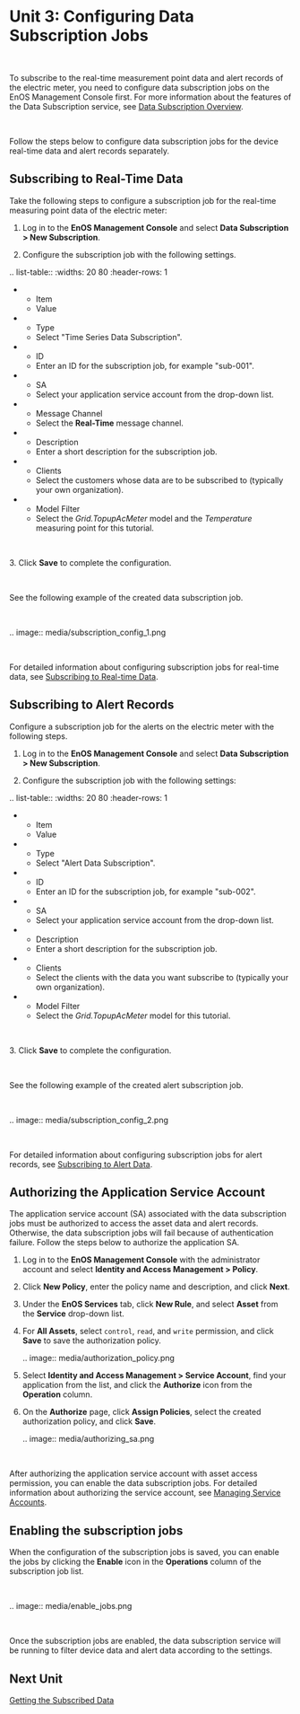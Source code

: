 # Unit 3: Configuring Data Subscription Jobs

<br />

To subscribe to the real-time measurement point data and alert records of the electric meter, you need to configure data subscription jobs on the EnOS Management Console first. For more information about the features of the Data Subscription service, see [Data Subscription Overview](../../learn/data_subscription_overview).

<br />

Follow the steps below to configure data subscription jobs for the device real-time data and alert records separately.

## Subscribing to Real-Time Data

Take the following steps to configure a subscription job for the real-time measuring point data of the electric meter:

1. Log in to the **EnOS Management Console** and select **Data Subscription > New Subscription**.

2. Configure the subscription job with the following settings.

.. list-table::
   :widths: 20 80
   :header-rows: 1

   * - Item
     - Value
   * - Type
     - Select "Time Series Data Subscription".
   * - ID
     - Enter an ID for the subscription job, for example "sub-001".
   * - SA
     - Select your application service account from the drop-down list.
   * - Message Channel
     - Select the **Real-Time** message channel.
   * - Description
     - Enter a short description for the subscription job.
   * - Clients
     - Select the customers whose data are to be subscribed to (typically your own organization).
   * - Model Filter
     - Select the *Grid.TopupAcMeter* model and the *Temperature* measuring point for this tutorial.

<br />

<span>3</span>. Click **Save** to complete the configuration.

<br />

See the following example of the created data subscription job.

<br />

.. image:: media/subscription_config_1.png

<br />

For detailed information about configuring subscription jobs for real-time data, see [Subscribing to Real-time Data](../../quickstart/gettingstarted_subscribe_realtime).

## Subscribing to Alert Records

Configure a subscription job for the alerts on the electric meter with the following steps.

1. Log in to the **EnOS Management Console** and select **Data Subscription > New Subscription**.

2. Configure the subscription job with the following settings:

.. list-table::
   :widths: 20 80
   :header-rows: 1

   * - Item
     - Value
   * - Type
     - Select "Alert Data Subscription".
   * - ID
     - Enter an ID for the subscription job, for example "sub-002".
   * - SA
     - Select your application service account from the drop-down list.
   * - Description
     - Enter a short description for the subscription job.
   * - Clients
     - Select the clients with the data you want subscribe to (typically your own organization).
   * - Model Filter
     - Select the *Grid.TopupAcMeter* model for this tutorial.

<br />

<span>3</span>. Click **Save** to complete the configuration.

<br />

See the following example of the created alert subscription job.

<br />

.. image:: media/subscription_config_2.png

<br />

For detailed information about configuring subscription jobs for alert records, see [Subscribing to Alert Data](../../quickstart/gettingstarted_subscribe_alerts).

## Authorizing the Application Service Account

The application service account (SA) associated with the data subscription jobs must be authorized to access the asset data and alert records. Otherwise, the data subscription jobs will fail because of authentication failure. Follow the steps below to authorize the application SA.

1. Log in to the **EnOS Management Console** with the administrator account and select **Identity and Access Management > Policy**.

2. Click **New Policy**, enter the policy name and description, and click **Next**.

3. Under the **EnOS Services** tab, click **New Rule**, and select **Asset** from the **Service** drop-down list.

4. For **All Assets**, select `control`, `read`, and `write` permission, and click **Save** to save the authorization policy.

   .. image:: media/authorization_policy.png

5. Select **Identity and Access Management > Service Account**, find your application from the list, and click the **Authorize** icon from the **Operation** column.

6. On the **Authorize** page, click **Assign Policies**, select the created authorization policy, and click **Save**.

   .. image:: media/authorizing_sa.png

<br />

After authorizing the application service account with asset access permission, you can enable the data subscription jobs. For detailed information about authorizing the service account, see [Managing Service Accounts](/docs/enos/en/dev/iam/howto/service_account/managing_service_account.html).

## Enabling the subscription jobs

When the configuration of the subscription jobs is saved, you can enable the jobs by clicking the **Enable** icon in the **Operations** column of the subscription job list.

<br />

.. image:: media/enable_jobs.png

<br />

Once the subscription jobs are enabled, the data subscription service will be running to filter device data and alert data according to the settings.

## Next Unit

[Getting the Subscribed Data](getting_subscribed_data)

<!--end-->

